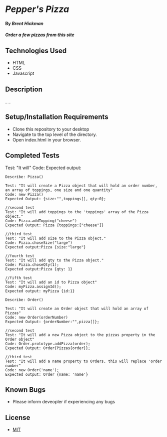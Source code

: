 # _Pepper's Pizza_

#### By _**Brent Hickman**_

#### _Order a few pizzas from this site_

## Technologies Used

* HTML
* CSS
* Javascript


## Description

_ _

## Setup/Installation Requirements

* Clone this repository to your desktop
* Navigate to the top level of the directory.
* Open index.html in your browser.

## Completed Tests
Test: "It will" Code: Expected output:

    Describe: Pizza()

    Test: "It will create a Pizza object that will hold an order number, an array of toppings, one size and one quantity"
    Code: new Pizza()
    Expected Output: {size:"",toppings[], qty:0};

    //second test
    Test: "It will add toppings to the 'toppings' array of the Pizza object."
    Code: Pizza.addTopping("cheese")
    Expected Output: Pizza {toppings:["cheese"]}

    //third test
    Test: "It will add size to the Pizza object." 
    Code: Pizza.choseSize("large")
    Expected output:Pizza {size:"large"}

    //fourth test
    Test: "It will add qty to the Pizza object." 
    Code: Pizza.choseQty(1);
    Expected output:Pizza {qty: 1}

    //fifth test
    Test: "It will add an id to Pizza object"
    Code: myPizza.assignId();
    Expected output: myPizza {id:1}

    Describe: Order()

    Test: "It will create an Order object that will hold an array of Pizzas"
    Code: new Order(orderNumber)
    Expected Output: {orderNumber:"",pizza[]};

    //second test
    Test: "It will add a new Pizza object to the pizzas property in the Order object"
    Code: Order.prototype.addPizza(order);
    Expected Output: Order{Pizzas{order}};

    //third test
    Test: "It will add a name property to Orders, this will replace 'order number" 
    Code: new Order('name');
    Expected output: Order {name: 'name'}




## Known Bugs

* Please inform deveopler if experiencing any bugs

## License

* [MIT](https://opensource.org/licenses/MIT)
